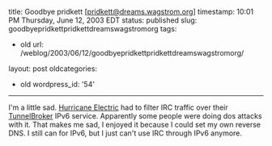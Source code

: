 title: Goodbye pridkett [pridkett@dreams.wagstrom.org]
timestamp: 10:01 PM Thursday, June 12, 2003 EDT
status: published
slug: goodbyepridkettpridkettdreamswagstromorg
tags:
- old
url: /weblog/2003/06/12/goodbyepridkettpridkettdreamswagstromorg/

layout: post
oldcategories:
- old
wordpress_id: '54'

---

I'm a little sad.  [Hurricane Electric](http://www.he.net/) had to filter IRC traffic over their [TunnelBroker](http://www.tunnelbroker.net/) IPv6 service.  Apparently some people were doing dos attacks with it.  That makes me sad, I enjoyed it because I could set my own reverse DNS. I still can for IPv6, but I just can't use IRC through IPv6 anymore.

